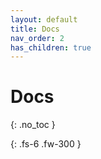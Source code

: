 ```yaml
---
layout: default
title: Docs
nav_order: 2
has_children: true
---
```


# Docs
{: .no_toc }

{: .fs-6 .fw-300 }